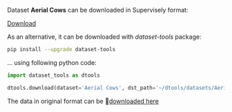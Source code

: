 Dataset **Aerial Cows** can be downloaded in Supervisely format:

 [Download](https://assets.supervise.ly/supervisely-supervisely-assets-public/teams_storage/h/7/nl/ub8YopkOzIHTURYIpZ0uEG5VqDk4hVU7fOxwkLMCdxFMMqbrbsYcMkwsdO1bKszf7hcTUG8Qm2y1ucnXV7eULaZJHgFOML205yiMbXYvDtpC4bklxBtmhrCF92SG.tar)

As an alternative, it can be downloaded with *dataset-tools* package:
``` bash
pip install --upgrade dataset-tools
```

... using following python code:
``` python
import dataset_tools as dtools

dtools.download(dataset='Aerial Cows', dst_path='~/dtools/datasets/Aerial Cows.tar')
```
The data in original format can be 🔗[downloaded here](https://universe.roboflow.com/roboflow-100/aerial-cows/dataset/2/download)